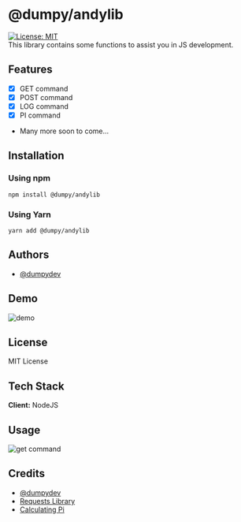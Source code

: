 
# @dumpy/andylib
[![License: MIT](https://img.shields.io/badge/License-MIT-yellow.svg)](https://opensource.org/licenses/MIT)        
This library contains some functions to assist you in JS development.
## Features
- [x] GET command
- [x] POST command
- [x] LOG command
- [x] PI command
- Many more soon to come...   
## Installation
### Using npm
```nodejs
npm install @dumpy/andylib
```
### Using Yarn
```
yarn add @dumpy/andylib
```
## Authors
- [@dumpydev](https://www.github.com/dumpydev)
## Demo
![demo](https://dumpyy.gq/files/andylib/samplecode.svg)
## License

MIT License

## Tech Stack

**Client:** NodeJS

## Usage
![get command](https://dumpyy.gq/files/andylib/get.svg)

## Credits
- [@dumpydev](https://www.github.com/dumpydev)
- [Requests Library](https://www.npmjs.com/package/request)
- [Calculating Pi]('http://ajennings.net/blog/a-million-digits-of-pi-in-9-lines-of-javascript.html')
  
